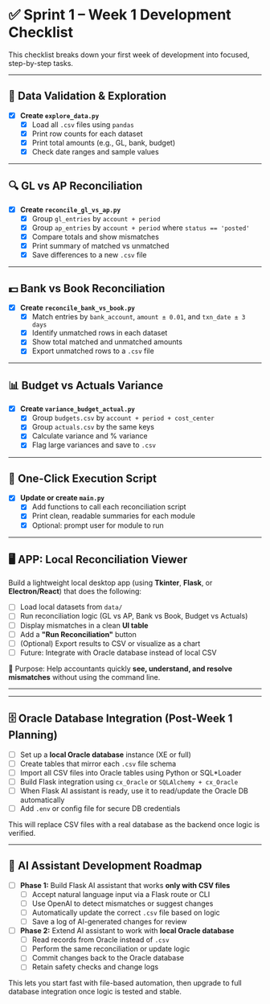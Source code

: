 # ✅ Sprint 1 – Week 1 Development Checklist

This checklist breaks down your first week of development into focused, step-by-step tasks.

---

## 📁 Data Validation & Exploration

- [x] **Create `explore_data.py`**
  - [x] Load all `.csv` files using `pandas`
  - [x] Print row counts for each dataset
  - [x] Print total amounts (e.g., GL, bank, budget)
  - [x] Check date ranges and sample values

---

## 🔍 GL vs AP Reconciliation

- [x] **Create `reconcile_gl_vs_ap.py`**
  - [x] Group `gl_entries` by `account + period`
  - [x] Group `ap_entries` by `account + period` where `status == 'posted'`
  - [x] Compare totals and show mismatches
  - [x] Print summary of matched vs unmatched
  - [x] Save differences to a new `.csv` file

---

## 💵 Bank vs Book Reconciliation

- [x] **Create `reconcile_bank_vs_book.py`**
  - [x] Match entries by `bank_account`, `amount ± 0.01`, and `txn_date ± 3 days`
  - [x] Identify unmatched rows in each dataset
  - [x] Show total matched and unmatched amounts
  - [x] Export unmatched rows to a `.csv` file

---

## 📊 Budget vs Actuals Variance

- [x] **Create `variance_budget_actual.py`**
  - [x] Group `budgets.csv` by `account + period + cost_center`
  - [x] Group `actuals.csv` by the same keys
  - [x] Calculate variance and % variance
  - [x] Flag large variances and save to `.csv`

---

## 🧪 One-Click Execution Script

- [x] **Update or create `main.py`**
  - [x] Add functions to call each reconciliation script
  - [x] Print clean, readable summaries for each module
  - [x] Optional: prompt user for module to run

---

## 🖥️ APP: Local Reconciliation Viewer

Build a lightweight local desktop app (using **Tkinter**, **Flask**, or **Electron/React**) that does the following:

- [ ] Load local datasets from `data/`
- [ ] Run reconciliation logic (GL vs AP, Bank vs Book, Budget vs Actuals)
- [ ] Display mismatches in a clean **UI table**
- [ ] Add a **"Run Reconciliation"** button
- [ ] (Optional) Export results to CSV or visualize as a chart
- [ ] Future: Integrate with Oracle database instead of local CSV

📌 Purpose: Help accountants quickly **see, understand, and resolve mismatches** without using the command line.

---


---

## 🗄️ Oracle Database Integration (Post-Week 1 Planning)

- [ ] Set up a **local Oracle database** instance (XE or full)
- [ ] Create tables that mirror each `.csv` file schema
- [ ] Import all CSV files into Oracle tables using Python or SQL*Loader
- [ ] Build Flask integration using `cx_Oracle` or `SQLAlchemy + cx_Oracle`
- [ ] When Flask AI assistant is ready, use it to read/update the Oracle DB automatically
- [ ] Add `.env` or config file for secure DB credentials

This will replace CSV files with a real database as the backend once logic is verified.

---

## 🤖 AI Assistant Development Roadmap

- [ ] **Phase 1:** Build Flask AI assistant that works **only with CSV files**
  - [ ] Accept natural language input via a Flask route or CLI
  - [ ] Use OpenAI to detect mismatches or suggest changes
  - [ ] Automatically update the correct `.csv` file based on logic
  - [ ] Save a log of AI-generated changes for review

- [ ] **Phase 2:** Extend AI assistant to work with **local Oracle database**
  - [ ] Read records from Oracle instead of `.csv`
  - [ ] Perform the same reconciliation or update logic
  - [ ] Commit changes back to the Oracle database
  - [ ] Retain safety checks and change logs

This lets you start fast with file-based automation, then upgrade to full database integration once logic is tested and stable.
